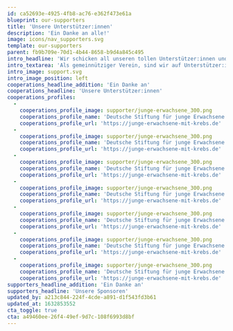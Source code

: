 ```yaml
---
id: ca52693e-4925-4fb8-ac76-e362f473e61a
blueprint: our-supporters
title: 'Unsere Unterstützer:innen'
description: 'Ein Danke an alle!'
image: icons/nav_supporters.svg
template: our-supporters
parent: fb9b709e-70d1-4b44-8658-b9d4a845c495
intro_headline: 'Wir schicken all unseren tollen Unterstützer:innen und Spender:innen ein großes, herzliches Dankeschön.'
intro_textarea: 'Als gemeinnütziger Verein, sind wir auf Unterstützer:innen und Spenden angewiesen. Durch Eure Unterstützung können wir unsere Mission Krebspatient:innen und ihre Angehörigen auf ihrem Weg durch die Erkrankung zu begleiten weiter verfolgen.'
intro_image: support.svg
intro_image_position: left
cooperations_headline_addition: 'Ein Danke an'
cooperations_headline: 'Unsere Unterstützer:innen'
cooperations_profiles:
  -
    cooperations_profile_image: supporter/junge-erwachsene_300.png
    cooperations_profile_name: 'Deutsche Stiftung für junge Erwachsene'
    cooperations_profile_url: 'https://junge-erwachsene-mit-krebs.de'
  -
    cooperations_profile_image: supporter/junge-erwachsene_300.png
    cooperations_profile_name: 'Deutsche Stiftung für junge Erwachsene'
    cooperations_profile_url: 'https://junge-erwachsene-mit-krebs.de'
  -
    cooperations_profile_image: supporter/junge-erwachsene_300.png
    cooperations_profile_name: 'Deutsche Stiftung für junge Erwachsene'
    cooperations_profile_url: 'https://junge-erwachsene-mit-krebs.de'
  -
    cooperations_profile_image: supporter/junge-erwachsene_300.png
    cooperations_profile_name: 'Deutsche Stiftung für junge Erwachsene'
    cooperations_profile_url: 'https://junge-erwachsene-mit-krebs.de'
  -
    cooperations_profile_image: supporter/junge-erwachsene_300.png
    cooperations_profile_name: 'Deutsche Stiftung für junge Erwachsene'
    cooperations_profile_url: 'https://junge-erwachsene-mit-krebs.de'
  -
    cooperations_profile_image: supporter/junge-erwachsene_300.png
    cooperations_profile_name: 'Deutsche Stiftung für junge Erwachsene'
    cooperations_profile_url: 'https://junge-erwachsene-mit-krebs.de'
  -
    cooperations_profile_image: supporter/junge-erwachsene_300.png
    cooperations_profile_name: 'Deutsche Stiftung für junge Erwachsene'
    cooperations_profile_url: 'https://junge-erwachsene-mit-krebs.de'
supporters_headline_addition: 'Ein Danke an'
supporters_headline: 'Unsere Sponsoren'
updated_by: a213c844-224f-4cde-a891-d1f543fd3b61
updated_at: 1632853552
cta_toggle: true
cta: a49460ee-26f4-49ef-9d7c-108f6993d8bf
---
```


